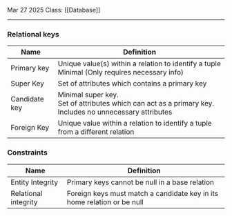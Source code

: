 Mar 27 2025
Class: [[Database]]
- - -

### Relational keys
| Name          | Definition                                                                                                 |
| ------------- | ---------------------------------------------------------------------------------------------------------- |
| Primary key   | Unique value(s) within a relation to identify a tuple<br>Minimal (Only requires necessary info)            |
| Super Key     | Set of attributes which contains a primary key                                                             |
| Candidate key | Minimal super key.<br>Set of attributes which can act as a primary key. Includes no unnecessary attributes |
| Foreign Key   | Unique value within a relation to identify a tuple from a different relation                               |

### Constraints
| **Name**             | **Definition**                                                          |
| -------------------- | ----------------------------------------------------------------------- |
| Entity Integrity     | Primary keys cannot be null in a base relation                          |
| Relational integrity | Foreign keys must match a candidate key in its home relation or be null |


